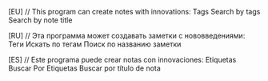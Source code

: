 [EU]
// This program can create notes with innovations:
Tags
Search by tags
Search by note title

[RU]
// Эта программа может создавать заметки с нововведениями:
Теги
Искать по тегам
Поиск по названию заметки

[ES]
// Este programa puede crear notas con innovaciones:
Etiquetas
Buscar Por Etiquetas
Buscar por título de nota
